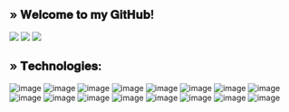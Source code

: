 ## » 𝐖𝐞𝐥𝐜𝐨𝐦𝐞 𝐭𝐨 𝐦𝐲 𝐆𝐢𝐭𝐇𝐮𝐛!
![](http://github-profile-summary-cards.vercel.app/api/cards/profile-details?username=MattiaFioretti&theme=date_night)
![](http://github-profile-summary-cards.vercel.app/api/cards/repos-per-language?username=MattiaFioretti&theme=date_night)
![](http://github-profile-summary-cards.vercel.app/api/cards/productive-time?username=MattiaFioretti&theme=date_night&utcOffset=8)


## » 𝐓𝐞𝐜𝐡𝐧𝐨𝐥𝐨𝐠𝐢𝐞𝐬:

![image](https://img.shields.io/badge/Java-%23DA7885.svg?&style=for-the-badge&logo=java&logoColor=white)
![image](https://img.shields.io/badge/Python-%23DA7885.svg?&style=for-the-badge&logo=python&logoColor=white)
![image](https://img.shields.io/badge/Maven-%23DA7885.svg?&style=for-the-badge&logo=apache-maven&logoColor=white)
![image](https://img.shields.io/badge/GRADLE-%23DA7885.svg?&style=for-the-badge&logo=gradle&logoColor=white)
![image](https://img.shields.io/badge/Ubuntu-%23DA7885.svg?&style=for-the-badge&logo=ubuntu&logoColor=white)
![image](https://img.shields.io/badge/Debian-%23DA7885.svg?&style=for-the-badge&logo=debian&logoColor=white)
![image](https://img.shields.io/badge/MySQL-%23DA7885.svg?&style=for-the-badge&logo=mysql&logoColor=white)
![image](https://img.shields.io/badge/MongoDB-%23DA7885.svg?&style=for-the-badge&logo=mongodb&logoColor=white)
![image](https://img.shields.io/badge/sqlite-%23DA7885.svg?&style=for-the-badge&logo=sqlite&logoColor=white)
![image](https://img.shields.io/badge/GIT-%23DA7885.svg?&style=for-the-badge&logo=git&logoColor=white)
![image](https://img.shields.io/badge/REDIS-%23DA7885.svg?&style=for-the-badge&logo=redis&logoColor=white)
![image](https://img.shields.io/badge/RabbitMQ-%23DA7885.svg?&style=for-the-badge&logo=rabbitmq&logoColor=white)
![image](https://img.shields.io/badge/pycharm-%23DA7885.svg?&style=for-the-badge&logo=pycharm&logoColor=white)
![image](https://img.shields.io/badge/intellij-%23DA7885.svg?&style=for-the-badge&logo=intellij-idea&logoColor=white)
![image](https://img.shields.io/badge/Github-%23DA7885.svg?&style=for-the-badge&logo=github&logoColor=white)
![image](https://img.shields.io/badge/GIT-%23DA7885.svg?&style=for-the-badge&logo=git&logoColor=white)
